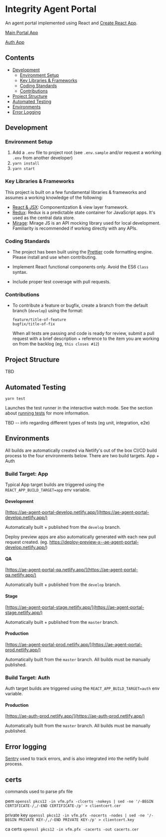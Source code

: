# Integrity Agent Portal

An agent portal implemented using React and [Create React App](https://create-react-app.dev/).

[Main Portal App](https://ae-agent-portal-prod.netlify.app)

[Auth App](https://ae-auth-prod.netlify.app)

## Contents

- [Development](#Development)
  - [Environment Setup](#environment-setup)
  - [Key Libraries & Frameworks](#key-libraries--frameworks)
  - [Coding Standards](#coding-standards)
  - [Contributions](#contributions)
- [Project Structure](#project-structure)
- [Automated Testing](#automated-testing)
- [Environments](#environments)
- [Error Logging](#error-logging)

## Development

### Environment Setup

1. Add a `.env` file to project root
   (see `.env.sample` and/or request a working `.env` from another developer)
2. `yarn install`
3. `yarn start`

### Key Libraries & Frameworks

This project is built on a few fundamental libraries & frameworks and assumes a working knowledge of the following:

- [React & JSX](https://reactjs.org/): Componentization & view layer framework.
- [Redux](https://redux.js.org/): Redux is a predictable state container for JavaScript apps. It's used as the central data store.
- [Mirage](https://miragejs.com/): Mirage JS is an API mocking library used for local development. Familiarity is recommended if working directly with any APIs.

### Coding Standards

- The project has been built using the [Prettier](https://prettier.io/) code formatting engine. Please install and use when contributing.

- Implement React functional components only. Avoid the ES6 `Class` syntax.

- Include proper test coverage with pull requests.

### Contributions

- To contribute a feature or bugfix, create a branch from the default branch (`develop`) using the format:

  `feature/title-of-feature`<br />
  `bugfix/title-of-fix`

  When all tests are passing and code is ready for review, submit a pull request with a brief description + reference to the item you are working on from the backlog (eg, `this closes #12`)

## Project Structure

TBD

## Automated Testing

`yarn test`

Launches the test runner in the interactive watch mode.
See the section about [running tests](https://facebook.github.io/create-react-app/docs/running-tests) for more information.

TBD -- info regarding different types of tests (eg unit, integration, e2e)

## Environments

All builds are automatically created via Netlify's out of the box CI/CD build process to the four environments below.
There are two build targets. App + Auth

### Build Target: App

Typical App target builds are triggered using the `REACT_APP_BUILD_TARGET=app` env variable.

#### Development

[https://ae-agent-portal-develop.netlify.app/](https://ae-agent-portal-develop.netlify.app/)

Automatically built + published from the `develop` branch.

Deploy preview apps are also automatically generated with each new pull request created. (eg. https://deploy-preview-x--ae-agent-portal-develop.netlify.app/)

#### QA

[https://ae-agent-portal-qa.netlify.app/](https://ae-agent-portal-qa.netlify.app/)

Automatically built + published from the `develop` branch.

#### Stage

[https://ae-agent-portal-stage.netlify.app/](https://ae-agent-portal-stage.netlify.app/)

Automatically built + published from the `master` branch.

#### Production

[https://ae-agent-portal-prod.netlify.app/](https://ae-agent-portal-prod.netlify.app/)

Automatically built from the `master` branch. All builds must be manually published.

### Build Target: Auth

Auth target builds are triggered using the `REACT_APP_BUILD_TARGET=auth` env variable.

#### Production

[https://ae-auth-prod.netlify.app/](https://ae-auth-prod.netlify.app/)

Automatically built from the `master` branch. All builds must be manually published.

## Error logging

[Sentry](https://sentry.io/organizations/integrity-marketing-org/issues/?project=5316442) used to track errors, and is also integrated into the netlify build process.

## certs

commands used to parse pfx file

pem
`openssl pkcs12 -in vfm.pfx -clcerts -nokeys | sed -ne '/-BEGIN CERTIFICATE-/,/-END CERTIFICATE-/p' > clientcert.cer`

private key
`openssl pkcs12 -in vfm.pfx -nocerts -nodes | sed -ne '/-BEGIN PRIVATE KEY-/,/-END PRIVATE KEY-/p' > clientcert.key`

ca certs
`openssl pkcs12 -in vfm.pfx -cacerts -out cacerts.cer`

